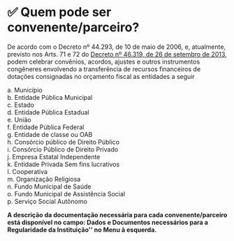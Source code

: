 # ✅ Quem pode ser convenente/parceiro?

De acordo com o Decreto nº 44.293, de 10 de maio de 2006, e, atualmente, previsto nos Arts. 71 e 72 do [Decreto nº 46.319, de 26 de setembro de 2013](https://www.almg.gov.br/consulte/legislacao/completa/completa.html?tipo=DEC&num=46319&comp=&ano=2013&aba=js_textoAtualizado#texto), podem celebrar convênios, acordos, ajustes e outros instrumentos congêneres envolvendo a transferência de recursos financeiros de dotações consignadas no orçamento fiscal as entidades a seguir

a. Município  
b. Entidade Pública Municipal  
c. Estado  
d. Entidade Pública Estadual   
e. União   
f. Entidade Pública Federal   
g. Entidade de classe ou OAB   
h. Consórcio público de Direito Público  
 i. Consórcio Público de Direito Privado  
 j. Empresa Estatal Independente   
k. Entidade Privada Sem fins lucrativos  
 l. Cooperativa   
m. Organização Religiosa   
n. Fundo Municipal de Saúde   
o. Fundo Municipal de Assistência Social   
p. Serviço Social Autônomo



**A descrição da documentação necessária para cada convenente/parceiro está disponível no campo: Dados e Documentos necessários para a Regularidade da Instituição'' no Menu à esquerda.**



